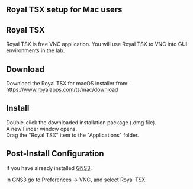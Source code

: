 Royal TSX setup for Mac users
-----------------------------


Royal TSX
---------

Royal TSX is free VNC application. You will use Royal TSX to VNC into GUI environments in the lab.

Download
--------

Download the Royal TSX for macOS installer from: https://www.royalapps.com/ts/mac/download

Install
-------

Double-click the downloaded installation package (.dmg file).  
A new Finder window opens.  
Drag the "Royal TSX" item to the "Applications" folder.  

Post-Install Configuration
--------------------------

If you have already installed [GNS3](https://github.com/divergence-wiki/ntt/blob/main/mac/GNS3-setup.md).  

In GNS3 go to Preferences -> VNC, and select Royal TSX.
